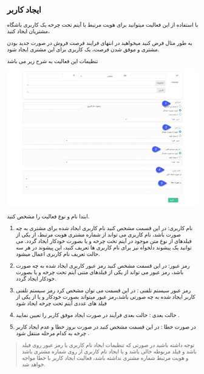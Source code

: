 ﻿## ایجاد کاربر

با استفاده از این فعالیت میتوانید برای هویت مرتبط با آیتم تحت چرخه یک کاربری باشگاه مشتریان ایجاد کنید،

 به طور مثال فرض کنید میخواهید در انتهای فرایند فرصت فروش در صورت جدید بودن مشتری و موفق شدن فرصت، یک کاربری برای این مشتری ایجاد شود.

تنظیمات این فعالیت به شرح زیر می باشد

![](ejadkarbar.png)

ابتدا نام و نوع فعالیت را مشخص کنید.

1. نام کاربری: در این قسمت مشخص کنید نام کاربری ایجاد شده برای مشتری به چه صورت باشد، نام کاربری می تواند از شماره مشتری هویت مرتبط، از یکی از فیلدهای از نوع متن موجود در  آیتم تحت چرخه و یا بصورت خودکار ایجاد گردد. می توانید یک پیشوند دلخواه نیز برای نام کاربری ها تعریف کنید، این پیشوند در هر سه حالت تعریف نام کاربری اعمال میشود.

2. رمز عبور: در این قسمت مشخص کنید رمز عبور کاربری ایجاد شده به چه صورت باشد، رمز عبور می تواند از یکی از فیلدهای متنی آیتم تحت چرخه و یا بصورت خودکار ایجاد گردد.


3. رمز عبور سیستم تلفنی : در این قسمت می توان مشخص کرد رمز سیستم تلفنی کاربر ایجاد شده به چه صورتی باشد،رمز عبور میتواند بصورت خودکار و یا از یکی از فیلد های عددی آیتم تحت چرخه ایجاد شود 

4. حالت بعدی : حالت بعدی فرآیند در صورت ایجاد موفق کاربر را تعیین نمایید .

5. در صورت خطا : در این قسمت مشخص کنید در صورت بروز خطا و عدم ایجاد کاربر چرخه به کدام مرحله منتقل شود .

> توجه داشته باشید در صورتی که تنظیمات ایجاد نام کاربری یا رمز عبور روی فیلد باشد و فیلد مربوطه خالی باشد و یا ایجاد نام کاربری از روی شماره مشتری باشد و هویت مرتبط شماره مشتری نداشته باشد، فعالیت ایجاد کاربر با خطا مواجه خواهد شد.


 
 